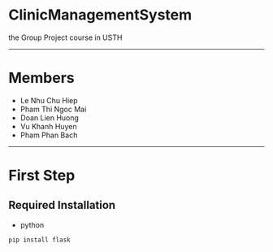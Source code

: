 # ClinicManagementSystem
the Group Project course in USTH

------------------------------------------
# Members
- Le Nhu Chu Hiep
- Pham Thi Ngoc Mai
- Doan Lien Huong
- Vu Khanh Huyen
- Pham Phan Bach

------------------------------------------
# First Step
## Required Installation
- python
```
pip install flask
```